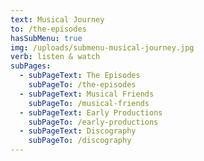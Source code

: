 ```yaml
---
text: Musical Journey
to: /the-episodes
hasSubMenu: true
img: /uploads/submenu-musical-journey.jpg
verb: listen & watch
subPages:
  - subPageText: The Episodes
    subPageTo: /the-episodes
  - subPageText: Musical Friends
    subPageTo: /musical-friends
  - subPageText: Early Productions
    subPageTo: /early-productions
  - subPageText: Discography
    subPageTo: /discography
---
```


